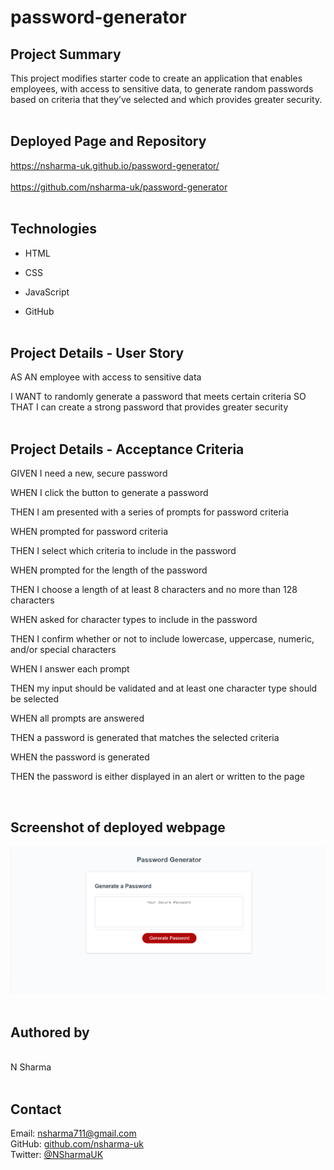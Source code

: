 # password-generator

## Project Summary

This project modifies starter code to create an application that enables employees, with access to sensitive data, to generate random passwords based on criteria that they’ve selected and which provides greater security.
<br>
<br>

## Deployed Page and Repository

https://nsharma-uk.github.io/password-generator/
<br>
<br>
https://github.com/nsharma-uk/password-generator
<br>
<br>

## Technologies

- HTML
- CSS

- JavaScript

- GitHub
  <br>
  <br>

## Project Details - User Story

AS AN employee with access to sensitive data

I WANT to randomly generate a password that meets certain criteria
SO THAT I can create a strong password that provides greater security
<br>
<br>

## Project Details - Acceptance Criteria

GIVEN I need a new, secure password

WHEN I click the button to generate a password

THEN I am presented with a series of prompts for password criteria

WHEN prompted for password criteria

THEN I select which criteria to include in the password

WHEN prompted for the length of the password

THEN I choose a length of at least 8 characters and no more
than 128 characters

WHEN asked for character types to include in the password

THEN I confirm whether or not to include lowercase, uppercase, numeric, and/or special characters

WHEN I answer each prompt

THEN my input should be validated and at least one character type should be selected

WHEN all prompts are answered

THEN a password is generated that matches the selected criteria

WHEN the password is generated

THEN the password is either displayed in an alert or written to the page

<br>

## Screenshot of deployed webpage

![screenshot of deployed page](./assests/images/passgendeployedpage.png)
<br>
<br>

## Authored by

<br>
N Sharma
<br>
<br>

## Contact

Email: nsharma711@gmail.com <br>
GitHub: [github.com/nsharma-uk](https://github.com/nsharma-uk)<br>
Twitter: [@NSharmaUK](https://twitter.com/NSharmaUK)
